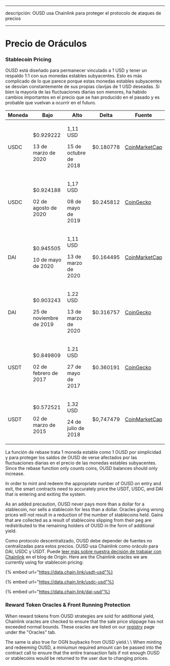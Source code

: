 - - -
descripción: OUSD usa Chainlink para proteger el protocolo de ataques de precios
- - -

# Precio de Oráculos

### Stablecoin Pricing

OUSD está diseñado para permanecer vinculado a 1 USD y tener un respaldo 1:1 con sus monedas estables subyacentes. Esto es más complicado de lo que parece porque estas monedas estables subyacentes se desvían constantemente de sus propias clavijas de 1 USD deseadas. Si bien la mayoría de las fluctuaciones diarias son menores, ha habido cambios importantes en el precio que se han producido en el pasado y es probable que vuelvan a ocurrir en el futuro.

| Moneda | **Bajo**                                             | **Alto**                                             | **Delta** | **Fuente**                                                                  |
| ------ | ---------------------------------------------------- | ---------------------------------------------------- | --------- | --------------------------------------------------------------------------- |
| USDC   | <p>$0.929222</p><p>13 de marzo de 2020</p>   | <p>1,11 USD</p><p>15 de octubre de 2018</p>   | $0.180778 | [CoinMarketCap](https://coinmarketcap.com/currencies/usd-coin/)             |
| USDC   | <p>$0.924188</p><p>02 de agosto de 2020</p>   | <p>1,17 USD</p><p>08 de mayo de 2019</p>   | $0.245812 | [CoinGecko](https://www.coingecko.com/en/coins/usd-coin)                    |
| DAI    | <p>$0.945505</p><p>10 de mayo de 2020</p>   | <p>1,11 USD</p><p>13 de marzo de 2020</p> | $0.164495 | [CoinMarketCap](https://coinmarketcap.com/currencies/multi-collateral-dai/) |
| DAI    | <p>$0.903243</p><p>25 de noviembre de 2019</p> | <p>1.22 USD</p><p>13 de marzo de 2020</p> | $0.316757 | [CoinGecko](https://www.coingecko.com/en/coins/dai)                         |
| USDT   | <p>$0.849809</p><p>02 de febrero de 2017</p> | <p>1.21 USD</p><p>27 de mayo de 2017</p> | $0.360191 | [CoinGecko](https://www.coingecko.com/en/coins/tether)                      |
| USDT   | <p>$0.572521</p><p>02 de marzo de 2015</p> | <p>1.32 USD</p><p>24 de julio de 2018</p> | $0,747479 | [CoinMarketCap](https://coinmarketcap.com/currencies/tether/)               |

La función de rebase trata 1 moneda estable como 1 OUSD por simplicidad y para proteger los saldos de OUSD de verse afectados por las fluctuaciones diarias en el precio de las monedas estables subyacentes. Since the rebase function only counts coins, OUSD balances should only increase.&#x20;

In order to mint and redeem the appropriate number of OUSD on entry and exit, the smart contracts need to accurately price the USDT, USDC, and DAI that is entering and exiting the system.&#x20;

As an added precaution, OUSD never pays more than a dollar for a stablecoin, nor sells a stablecoin for less than a dollar. Oracles giving wrong prices will not result in a reduction of the number of stablecoins held. Gains that are collected as a result of stablecoins slipping from their peg are redistributed to the remaining holders of OUSD in the form of additional yield.

Como protocolo descentralizado, OUSD debe depender de fuentes no centralizadas para estos precios. OUSD usa Chainlink como oráculo para DAI, USDC y USDT. Puede [leer más sobre nuestra decisión de trabajar con Chainlink](https://blog.originprotocol.com/how-origin-uses-chainlink-oracles-to-secure-ousd-bff5601e840e) en el blog de Origin. Here are the Chainlink oracles we are currently using for stablecoin pricing:

{% embed url="https://data.chain.link/usdt-usd"%}

{% embed url="https://data.chain.link/usdc-usd"%}

{% embed url="https://data.chain.link/dai-usd"%}

### Reward Token Oracles & Front Running Protection

When reward tokens from OUSD strategies are sold for additional yield, Chainlink oracles are checked to ensure that the sale price slippage has not exceeded normal bounds. These oracles are listed on our [registry](../smart-contracts/registry.md) page under the "Oracles" tab.

The same is also true for OGN buybacks from OUSD yield.\ \ When minting and redeeming OUSD, a miniumun required amount can be passed into the contract call to ensure that the entire transaction fails if not enough OUSD or stablecoins would be returned to the user due to changing prices.
